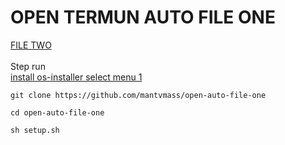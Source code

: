 # OPEN TERMUN AUTO FILE ONE
[ FILE TWO ](https://github.com/mantvmass/open-auto-file-two)  
<br>
Step run  
[install os-installer select menu 1](https://github.com/mantvmass/os-installer)
```
git clone https://github.com/mantvmass/open-auto-file-one
```
```
cd open-auto-file-one
```
```
sh setup.sh
```
